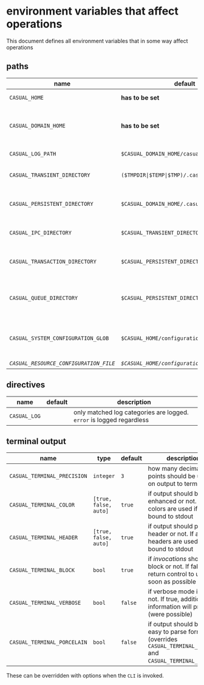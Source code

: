 
# environment variables that affect operations

This document defines all environment variables that in some way affect operations


## paths

name                                 | default                                     | description  
-------------------------------------|---------------------------------------------|------------------------------------------------
`CASUAL_HOME`                        | **has to be set**                           | where `casual` is installed
`CASUAL_DOMAIN_HOME`                 | **has to be set**                           | points to _home_ of current `casual domain`. 
`CASUAL_LOG_PATH`                    | `$CASUAL_DOMAIN_HOME/casual.log`            | where to write logs
`CASUAL_TRANSIENT_DIRECTORY`         | `($TMPDIR\|$TEMP\|$TMP)/.casual`              | where transient files are stored
`CASUAL_PERSISTENT_DIRECTORY`        | `$CASUAL_DOMAIN_HOME/.casual`               | where persistent files are stored
`CASUAL_IPC_DIRECTORY`               | `$CASUAL_TRANSIENT_DIRECTORY/ipc`           | where ipc files are stored
`CASUAL_TRANSACTION_DIRECTORY`       | `$CASUAL_PERSISTENT_DIRECTORY/transaction`  | where transaction database files are stored
`CASUAL_QUEUE_DIRECTORY`             | `$CASUAL_PERSISTENT_DIRECTORY/queue`        | where queue database files are stored (if not stated in configuration)
`CASUAL_SYSTEM_CONFIGURATION_GLOB`   | `$CASUAL_HOME/configuration/resources.yaml` | glob pattern for system configuration (including resource)
_`CASUAL_RESOURCE_CONFIGURATION_FILE`_ | _`$CASUAL_HOME/configuration/resources.yaml`_ | **deprecated**

## directives

name            | default        | description  
----------------|----------------|------------------------------------------------
`CASUAL_LOG`    |                | only matched log categories are logged. `error` is logged regardless


## terminal output

name                        | type                   | default | description  
----------------------------|------------------------|---------|----------------------------------------------------------------------------
`CASUAL_TERMINAL_PRECISION` | `integer`              |    `3`  | how many decimal points should be used on output to terminal
`CASUAL_TERMINAL_COLOR`     | `[true, false, auto]`  | `true`  | if output should be color enhanced or not. If auto, colors are used if tty is bound to stdout
`CASUAL_TERMINAL_HEADER`    | `[true, false, auto]`  | `true`  | if output should print a header or not. If auto, headers are used if tty is bound to stdout
`CASUAL_TERMINAL_BLOCK`     | `bool`                 | `true`  | if _invocations_ should block or not. If false, return control to user as soon as possible
`CASUAL_TERMINAL_VERBOSE`   | `bool`                 | `false` | if verbose mode is on or not. If true, additional information will printed (were possible)
`CASUAL_TERMINAL_PORCELAIN` | `bool`                 | `false` | if output should be in an easy to parse format (overrides `CASUAL_TERMINAL_COLOR` and `CASUAL_TERMINAL_HEADER`)

These can be overridden with options when the `CLI` is invoked.
